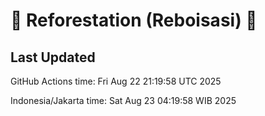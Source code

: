 
# 🌳 Reforestation (Reboisasi) 🌲

## Last Updated

GitHub Actions time: Fri Aug 22 21:19:58 UTC 2025

Indonesia/Jakarta time: Sat Aug 23 04:19:58 WIB 2025
